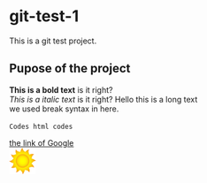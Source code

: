 # git-test-1
This is a git test project.

## Pupose of the project
**This is a bold text** is it right?<br>
*This is a italic text* is it right?
Hello this is a long text <br> we used break syntax in here.

`Codes html codes`

[the link of Google](https://www.google.com) <br>
    <img src="https://github.com/hasanyildiz97/git-test-1/blob/master/images/sun.png" width="48">
<!-- ![show image](https://github.com/hasanyildiz97/git-test-1/blob/master/images/sun.png) -->
